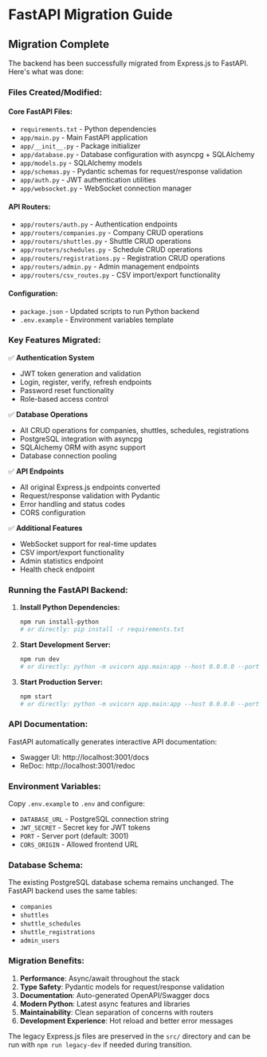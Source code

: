 # FastAPI Migration Guide

## Migration Complete

The backend has been successfully migrated from Express.js to FastAPI. Here's what was done:

### Files Created/Modified:

#### Core FastAPI Files:
- `requirements.txt` - Python dependencies
- `app/main.py` - Main FastAPI application
- `app/__init__.py` - Package initializer
- `app/database.py` - Database configuration with asyncpg + SQLAlchemy
- `app/models.py` - SQLAlchemy models
- `app/schemas.py` - Pydantic schemas for request/response validation
- `app/auth.py` - JWT authentication utilities
- `app/websocket.py` - WebSocket connection manager

#### API Routers:
- `app/routers/auth.py` - Authentication endpoints
- `app/routers/companies.py` - Company CRUD operations
- `app/routers/shuttles.py` - Shuttle CRUD operations
- `app/routers/schedules.py` - Schedule CRUD operations  
- `app/routers/registrations.py` - Registration CRUD operations
- `app/routers/admin.py` - Admin management endpoints
- `app/routers/csv_routes.py` - CSV import/export functionality

#### Configuration:
- `package.json` - Updated scripts to run Python backend
- `.env.example` - Environment variables template

### Key Features Migrated:

✅ **Authentication System**
- JWT token generation and validation
- Login, register, verify, refresh endpoints
- Password reset functionality
- Role-based access control

✅ **Database Operations**
- All CRUD operations for companies, shuttles, schedules, registrations
- PostgreSQL integration with asyncpg
- SQLAlchemy ORM with async support
- Database connection pooling

✅ **API Endpoints**
- All original Express.js endpoints converted
- Request/response validation with Pydantic
- Error handling and status codes
- CORS configuration

✅ **Additional Features**
- WebSocket support for real-time updates
- CSV import/export functionality
- Admin statistics endpoint
- Health check endpoint

### Running the FastAPI Backend:

1. **Install Python Dependencies:**
   ```bash
   npm run install-python
   # or directly: pip install -r requirements.txt
   ```

2. **Start Development Server:**
   ```bash
   npm run dev
   # or directly: python -m uvicorn app.main:app --host 0.0.0.0 --port 3001 --reload
   ```

3. **Start Production Server:**
   ```bash
   npm start
   # or directly: python -m uvicorn app.main:app --host 0.0.0.0 --port 3001
   ```

### API Documentation:

FastAPI automatically generates interactive API documentation:
- Swagger UI: http://localhost:3001/docs
- ReDoc: http://localhost:3001/redoc

### Environment Variables:

Copy `.env.example` to `.env` and configure:
- `DATABASE_URL` - PostgreSQL connection string
- `JWT_SECRET` - Secret key for JWT tokens
- `PORT` - Server port (default: 3001)
- `CORS_ORIGIN` - Allowed frontend URL

### Database Schema:

The existing PostgreSQL database schema remains unchanged. The FastAPI backend uses the same tables:
- `companies`
- `shuttles` 
- `shuttle_schedules`
- `shuttle_registrations`
- `admin_users`

### Migration Benefits:

1. **Performance**: Async/await throughout the stack
2. **Type Safety**: Pydantic models for request/response validation
3. **Documentation**: Auto-generated OpenAPI/Swagger docs
4. **Modern Python**: Latest async features and libraries
5. **Maintainability**: Clean separation of concerns with routers
6. **Development Experience**: Hot reload and better error messages

The legacy Express.js files are preserved in the `src/` directory and can be run with `npm run legacy-dev` if needed during transition.